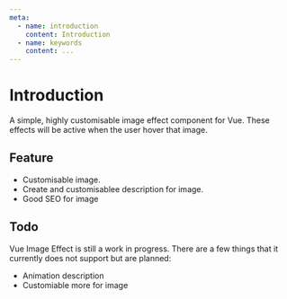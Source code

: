 ```yaml
---
meta:
  - name: introduction
    content: Introduction
  - name: keywords
    content: ...
---
```


# Introduction

A simple, highly customisable image effect component for Vue. These effects will be active when the user hover that image.

## Feature

- Customisable image.
- Create and customisablee description for image.
- Good SEO for image

## Todo

Vue Image Effect is still a work in progress. There are a few things that it currently does not support but are planned:

- Animation description
- Customiable more for image